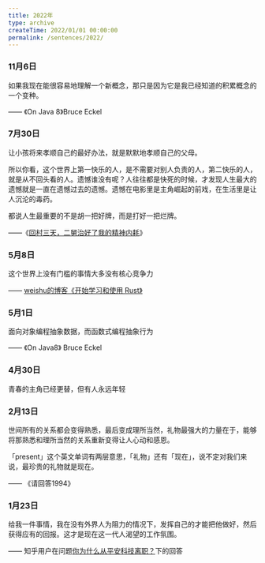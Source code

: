 ```yaml
---
title: 2022年
type: archive
createTime: 2022/01/01 00:00:00
permalink: /sentences/2022/
---
```


### 11月6日

如果我现在能很容易地理解一个新概念，那只是因为它是我已经知道的积累概念的一个变种。

—— 《On Java 8》Bruce Eckel


### 7月30日

让小孩将来孝顺自己的最好办法，就是默默地孝顺自己的父母。 

所以你看，这个世界上第一快乐的人，是不需要对别人负责的人，第二快乐的人，就是从不回头看的人。遗憾谁没有呢？人往往都是快死的时候，才发现人生最大的遗憾就是一直在遗憾过去的遗憾。遗憾在电影里是主角崛起的前戏，在生活里是让人沉沦的毒药。

都说人生最重要的不是胡一把好牌，而是打好一把烂牌。

——《[回村三天，二舅治好了我的精神内耗](https://www.bilibili.com/video/BV1MN4y177PB)》

### 5月8日

这个世界上没有门槛的事情大多没有核心竞争力

—— [weishu的博客《开始学习和使用 Rust》](https://weishu.me/2021/09/26/start-to-use-Rust/)

### 5月1日

面向对象编程抽象数据，而函数式编程抽象行为

—— 《On Java8》 Bruce Eckel

### 4月30日

青春的主角已经更替，但有人永远年轻

### 2月13日

世间所有的关系都会变得熟悉，最后变成理所当然，礼物最强大的力量在于，能够将那熟悉和理所当然的关系重新变得让人心动和感恩。

「present」这个英文单词有两层意思，「礼物」还有「现在」，说不定对我们来说，最珍贵的礼物就是现在。

—— 《请回答1994》

### 1月23日


给我一件事情，我在没有外界人为阻力的情况下，发挥自己的才能把他做好，然后获得应有的回报。这才是现在这一代人渴望的工作氛围。 

—— 知乎用户在问题[你为什么从平安科技离职？](https://www.zhihu.com/question/22068934/answer/2057821895)下的回答